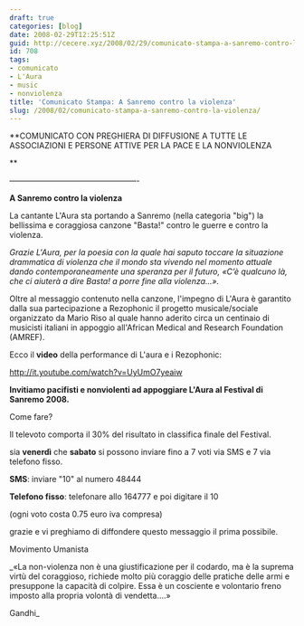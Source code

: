 ```yaml
---
draft: true
categories: [blog]
date: 2008-02-29T12:25:51Z
guid: http://cecere.xyz/2008/02/29/comunicato-stampa-a-sanremo-contro-la-violenza/
id: 708
tags:
- comunicato
- L'Aura
- music
- nonviolenza
title: 'Comunicato Stampa: A Sanremo contro la violenza'
slug: /2008/02/comunicato-stampa-a-sanremo-contro-la-violenza/
---
```


**COMUNICATO CON PREGHIERA DI DIFFUSIONE A TUTTE LE ASSOCIAZIONI E PERSONE ATTIVE PER LA PACE E LA NONVIOLENZA
  
** 
  
&#8212;&#8212;&#8212;&#8212;&#8212;&#8212;&#8212;&#8212;&#8212;&#8212;&#8212;&#8212;&#8212;&#8212;&#8212;&#8212;-
  
**A Sanremo contro la violenza**
  
La cantante L'Aura sta portando a Sanremo (nella categoria "big") la bellissima e coraggiosa canzone "Basta!" contro le guerre e contro la violenza.

_Grazie L'Aura, per la poesia con la quale hai saputo toccare la situazione drammatica di violenza che il mondo sta vivendo nel momento attuale dando contemporaneamente una speranza per il futuro, «C’è qualcuno là, che ci aiuterà a dire Basta! a porre fine alla violenza…»._

Oltre al messaggio contenuto nella canzone, l'impegno di L'Aura è garantito dalla sua partecipazione a Rezophonic il progetto musicale/sociale organizzato da Mario Riso al quale hanno aderito circa un centinaio di musicisti italiani in appoggio all'African Medical and Research Foundation (AMREF).

Ecco il **video** della performance di L'aura e i Rezophonic:
  
<http://it.youtube.com/watch?v=UyUmO7yeaiw>

**Invitiamo pacifisti e nonviolenti ad appoggiare L'Aura al Festival di Sanremo 2008.**

Come fare?
  
Il televoto comporta il 30% del risultato in classifica finale del Festival.
  
sia **venerdì** che **sabato** si possono inviare fino a 7 voti via SMS e 7 via telefono fisso.

**SMS**: inviare "10" al numero 48444
  
**Telefono fisso**: telefonare allo 164777 e poi digitare il 10

(ogni voto costa 0.75 euro iva compresa)

grazie e vi preghiamo di diffondere questo messaggio il prima possibile.
  
Movimento Umanista

_«La non-violenza non è una giustificazione per il codardo, ma è la suprema virtù del coraggioso, richiede molto più coraggio delle pratiche delle armi e presuppone la capacità di colpire. Essa è un cosciente e volontario freno imposto alla propria volontà di vendetta….»
  
Gandhi_